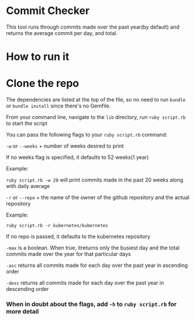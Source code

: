 # Commit Checker

This tool runs through commits made over the past year(by default) and returns
the average commit per day, and total.

# How to run it

# Clone the repo
The dependencies are listed at the top of the file, so no need to run `bundle` or `bundle install` since there's no Gemfile.

From your command line, navigate to the `lib` directory, run `ruby script.rb` to start the script

You can pass the following flags to your `ruby script.rb` command:

`-w` or `--weeks` + number of weeks desired to print

 If no weeks flag is specified, it defaults to 52 weeks(1 year)

Example:

`ruby script.rb -w 20` will print commits made in the past 20 weeks along with daily average

`-r` or `--repo` + the name of the owner of the github repository and the actual repository

 Example:

 `ruby script.rb -r kubernetes/kubernetes`

 If no repo is passed, it defaults to the kubernetes repository

`-max` is a boolean. When true, itreturns only the busiest day and the total commits made over the year for that particular days

`-asc` returns all commits made for each day over the past year in ascending order

`-desc` returns all commits made for each day over the past year in descending order

### When in doubt about the flags, add `-h` to `ruby script.rb` for more detail
